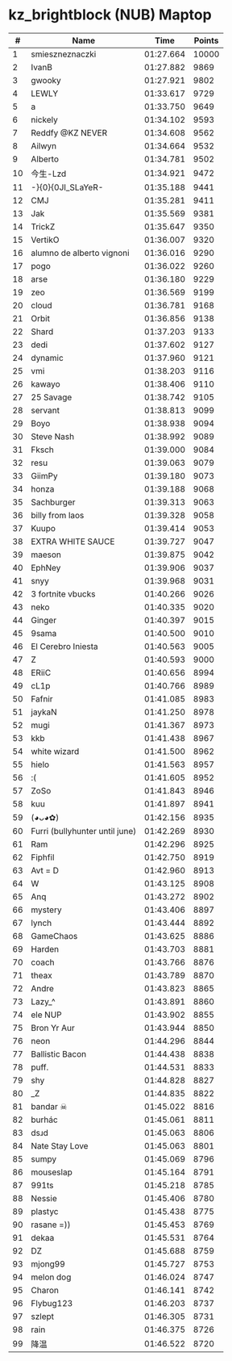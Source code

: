 # kz_brightblock (NUB) Maptop

|  # | Name | Time | Points |
|-------------- | -------------- | -------------- | -------------- | 
| 1 | smieszneznaczki | 01:27.664 | 10000 | 
| 2 | IvanB | 01:27.882 | 9869 | 
| 3 | gwooky | 01:27.921 | 9802 | 
| 4 | LEWLY | 01:33.617 | 9729 | 
| 5 | a | 01:33.750 | 9649 | 
| 6 | nickely | 01:34.102 | 9593 | 
| 7 | Reddfy @KZ NEVER | 01:34.608 | 9562 | 
| 8 | Ailwyn | 01:34.664 | 9532 | 
| 9 | Alberto | 01:34.781 | 9502 | 
| 10 | 今生-Lzd | 01:34.921 | 9472 | 
| 11 | -}{0}{0JI_SLaYeR- | 01:35.188 | 9441 | 
| 12 | CMJ | 01:35.281 | 9411 | 
| 13 | Jak | 01:35.569 | 9381 | 
| 14 | TrickZ | 01:35.647 | 9350 | 
| 15 | VertikO | 01:36.007 | 9320 | 
| 16 | alumno de alberto vignoni | 01:36.016 | 9290 | 
| 17 | pogo | 01:36.022 | 9260 | 
| 18 | arse | 01:36.180 | 9229 | 
| 19 | zeo | 01:36.569 | 9199 | 
| 20 | cloud | 01:36.781 | 9168 | 
| 21 | Orbit | 01:36.856 | 9138 | 
| 22 | Shard | 01:37.203 | 9133 | 
| 23 | dedi | 01:37.602 | 9127 | 
| 24 | dynamic | 01:37.960 | 9121 | 
| 25 | vmi | 01:38.203 | 9116 | 
| 26 | kawayo | 01:38.406 | 9110 | 
| 27 | 25 Savage | 01:38.742 | 9105 | 
| 28 | servant | 01:38.813 | 9099 | 
| 29 | Boyo | 01:38.938 | 9094 | 
| 30 | Steve Nash | 01:38.992 | 9089 | 
| 31 | Fksch | 01:39.000 | 9084 | 
| 32 | resu | 01:39.063 | 9079 | 
| 33 | GiimPy | 01:39.180 | 9073 | 
| 34 | honza | 01:39.188 | 9068 | 
| 35 | Sachburger | 01:39.313 | 9063 | 
| 36 | billy from laos | 01:39.328 | 9058 | 
| 37 | Kuupo | 01:39.414 | 9053 | 
| 38 | EXTRA WHITE SAUCE | 01:39.727 | 9047 | 
| 39 | maeson | 01:39.875 | 9042 | 
| 40 | EphNey | 01:39.906 | 9037 | 
| 41 | snyy | 01:39.968 | 9031 | 
| 42 | 3 fortnite vbucks | 01:40.266 | 9026 | 
| 43 | neko | 01:40.335 | 9020 | 
| 44 | Ginger | 01:40.397 | 9015 | 
| 45 | 9sama | 01:40.500 | 9010 | 
| 46 | El Cerebro Iniesta | 01:40.563 | 9005 | 
| 47 | Z | 01:40.593 | 9000 | 
| 48 | ERiiC | 01:40.656 | 8994 | 
| 49 | cL1p | 01:40.766 | 8989 | 
| 50 | Fafnir | 01:41.085 | 8983 | 
| 51 | jaykaN | 01:41.250 | 8978 | 
| 52 | mugi | 01:41.367 | 8973 | 
| 53 | kkb | 01:41.438 | 8967 | 
| 54 | white wizard | 01:41.500 | 8962 | 
| 55 | hielo | 01:41.563 | 8957 | 
| 56 | :( | 01:41.605 | 8952 | 
| 57 | ZoSo | 01:41.843 | 8946 | 
| 58 | kuu | 01:41.897 | 8941 | 
| 59 | (◕ᴗ◕✿) | 01:42.156 | 8935 | 
| 60 | Furri (bullyhunter until june) | 01:42.269 | 8930 | 
| 61 | Ram | 01:42.296 | 8925 | 
| 62 | Fiphfil | 01:42.750 | 8919 | 
| 63 | Avt = D | 01:42.960 | 8913 | 
| 64 | W | 01:43.125 | 8908 | 
| 65 | Anq | 01:43.272 | 8902 | 
| 66 | mystery | 01:43.406 | 8897 | 
| 67 | lynch | 01:43.444 | 8892 | 
| 68 | GameChaos | 01:43.625 | 8886 | 
| 69 | Harden | 01:43.703 | 8881 | 
| 70 | coach | 01:43.766 | 8876 | 
| 71 | theax | 01:43.789 | 8870 | 
| 72 | Andre | 01:43.823 | 8865 | 
| 73 | Lazy_^ | 01:43.891 | 8860 | 
| 74 | ele NUP | 01:43.902 | 8855 | 
| 75 | Bron Yr Aur | 01:43.944 | 8850 | 
| 76 | neon | 01:44.296 | 8844 | 
| 77 | Ballistic Bacon | 01:44.438 | 8838 | 
| 78 | puff. | 01:44.531 | 8833 | 
| 79 | shy | 01:44.828 | 8827 | 
| 80 | _Z | 01:44.835 | 8822 | 
| 81 | bandar ☠ | 01:45.022 | 8816 | 
| 82 | burhác | 01:45.061 | 8811 | 
| 83 | dsɹd | 01:45.063 | 8806 | 
| 84 | Nate Stay Love | 01:45.063 | 8801 | 
| 85 | sumpy | 01:45.069 | 8796 | 
| 86 | mouseslap | 01:45.164 | 8791 | 
| 87 | 991ts | 01:45.218 | 8785 | 
| 88 | Nessie | 01:45.406 | 8780 | 
| 89 | plastyc | 01:45.438 | 8775 | 
| 90 | rasane =)) | 01:45.453 | 8769 | 
| 91 | dekaa | 01:45.531 | 8764 | 
| 92 | DZ | 01:45.688 | 8759 | 
| 93 | mjong99 | 01:45.727 | 8753 | 
| 94 | melon dog | 01:46.024 | 8747 | 
| 95 | Charon | 01:46.141 | 8742 | 
| 96 | Flybug123 | 01:46.203 | 8737 | 
| 97 | szlept | 01:46.305 | 8731 | 
| 98 | rain | 01:46.375 | 8726 | 
| 99 | 降温 | 01:46.522 | 8720 | 

